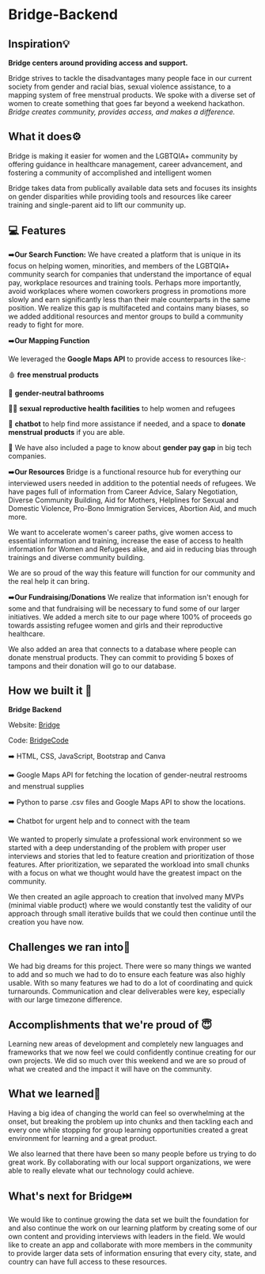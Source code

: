 # Bridge-Backend

## Inspiration💡

**Bridge centers around providing access and support.** 

Bridge strives to tackle the disadvantages many people face in our current society from gender and racial bias, sexual violence assistance, to a mapping system of free menstrual products. We spoke with a diverse set of women to create something that goes far beyond a weekend hackathon. 
_Bridge creates community, provides access, and makes a difference._

## What it does⚙️

Bridge is making it easier for women and the LGBTQIA+ community by offering guidance in healthcare management, career advancement, and fostering a community of accomplished and intelligent women 

Bridge takes data from publically available data sets and focuses its insights on gender disparities while providing tools and resources like career training and single-parent aid to lift our community up. 
## 💻 Features

➡️**Our Search Function:**
We have created a platform that is unique in its focus on helping women, minorities, and members of the LGBTQIA+ community search for companies that understand the importance of equal pay, workplace resources and training tools. Perhaps more importantly, avoid workplaces where women coworkers progress in promotions more slowly and earn significantly less than their male counterparts in the same position. We realize this gap is multifaceted and contains many biases, so we added additional resources and mentor groups to build a community ready to fight for more. 

➡️**Our Mapping Function**

We leveraged the **Google Maps API** to provide access to resources like-:

🩸 **free menstrual products**

🚽 **gender-neutral bathrooms**

👩‍⚕️ **sexual reproductive health facilities** to help women and refugees

🤖 **chatbot** to help find more assistance if needed, and a space to **donate menstrual products** if you are able. 

💸 We have also included a page to know about **gender pay gap** in big tech companies.

➡️**Our Resources**
Bridge is a functional resource hub for everything our interviewed users needed in addition to the potential needs of refugees. We have pages full of information from Career Advice, Salary Negotiation, Diverse Community Building, Aid for Mothers, Helplines for Sexual and Domestic Violence, Pro-Bono Immigration Services, Abortion Aid, and much more. 

We want to accelerate women's career paths, give women access to essential information and training, increase the ease of access to health information for Women and Refugees alike, and aid in reducing bias through trainings and diverse community building. 

We are so proud of the way this feature will function for our community and the real help it can bring. 

➡️**Our Fundraising/Donations**
We realize that information isn't enough for some and that fundraising will be necessary to fund some of our larger initiatives. We added a merch site to our page where 100% of proceeds go towards assisting refugee women and girls and their reproductive healthcare. 

We also added an area that connects to a database where people can donate menstrual products. They can commit to providing 5 boxes of tampons and their donation will go to our database. 

## How we built it 🔧

**Bridge Backend** 

Website: [Bridge](https://akshitagupta15june.github.io/Bridge-Backend-App/)

Code: [BridgeCode](https://github.com/akshitagupta15june/Bridge-Backend-App)

➡️ HTML, CSS, JavaScript, Bootstrap and Canva

➡️ Google Maps API for fetching the location of gender-neutral restrooms and menstrual supplies

➡️ Python to parse .csv files and Google Maps API to show the locations. 

➡️ Chatbot for urgent help and to connect with the team

We wanted to properly simulate a professional work environment so we started with a deep understanding of the problem with proper user interviews and stories that led to feature creation and prioritization of those features. After prioritization, we separated the workload into small chunks with a focus on what we thought would have the greatest impact on the community. 

We then created an agile approach to creation that involved many MVPs (minimal viable product) where we would constantly test the validity of our approach through small iterative builds that we could then continue until the creation you have now. 

## Challenges we ran into🙁

We had big dreams for this project. There were so many things we wanted to add and so much we had to do to ensure each feature was also highly usable. With so many features we had to do a lot of coordinating and quick turnarounds. Communication and clear deliverables were key, especially with our large timezone difference. 

## Accomplishments that we're proud of 😇

Learning new areas of development and completely new languages and frameworks that we now feel we could confidently continue creating for our own projects. We did so much over this weekend and we are so proud of what we created and the impact it will have on the community. 

## What we learned🤔
Having a big idea of changing the world can feel so overwhelming at the onset, but breaking the problem up into chunks and then tackling each and every one while stopping for group learning opportunities created a great environment for learning and a great product. 

We also learned that there have been so many people before us trying to do great work. By collaborating with our local support organizations, we were able to really elevate what our technology could achieve. 

## What's next for Bridge⏭️
We would like to continue growing the data set we built the foundation for and also continue the work on our learning platform by creating some of our own content and providing interviews with leaders in the field. We would like to create an app and collaborate with more members in the community to provide larger data sets of information ensuring that every city, state, and country can have full access to these resources. 

